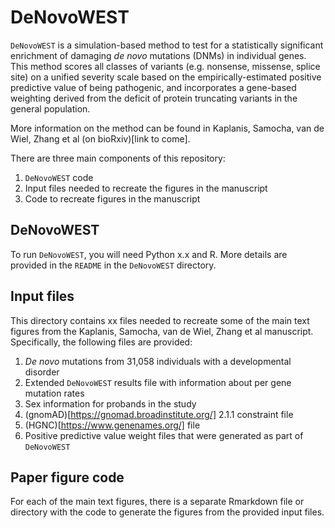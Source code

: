 # DeNovoWEST  

`DeNovoWEST` is a simulation-based method to test for a statistically significant enrichment of damaging *de novo* mutations (DNMs) in individual genes. This method scores all classes of variants (e.g. nonsense, missense, splice site) on a unified severity scale based on the empirically-estimated positive predictive value of being pathogenic, and incorporates a gene-based weighting derived from the deficit of protein truncating variants in the general population.  

More information on the method can be found in Kaplanis, Samocha, van de Wiel, Zhang et al (on bioRxiv)[link to come].  

There are three main components of this repository:  
1. `DeNovoWEST` code  
2. Input files needed to recreate the figures in the manuscript  
3. Code to recreate figures in the manuscript  

## DeNovoWEST  

To run `DeNovoWEST`, you will need Python x.x and R. More details are provided in the `README` in the `DeNovoWEST` directory.  


## Input files  

This directory contains xx files needed to recreate some of the main text figures from the Kaplanis, Samocha, van de Wiel, Zhang et al manuscript. Specifically, the following files are provided:  
1. *De novo* mutations from 31,058 individuals with a developmental disorder
2. Extended `DeNovoWEST` results file with information about per gene mutation rates  
3. Sex information for probands in the study  
4. (gnomAD)[https://gnomad.broadinstitute.org/] 2.1.1 constraint file  
5. (HGNC)[https://www.genenames.org/] file  
6. Positive predictive value weight files that were generated as part of `DeNovoWEST`   


## Paper figure code  

For each of the main text figures, there is a separate Rmarkdown file or directory with the code to generate the figures from the provided input files. 

